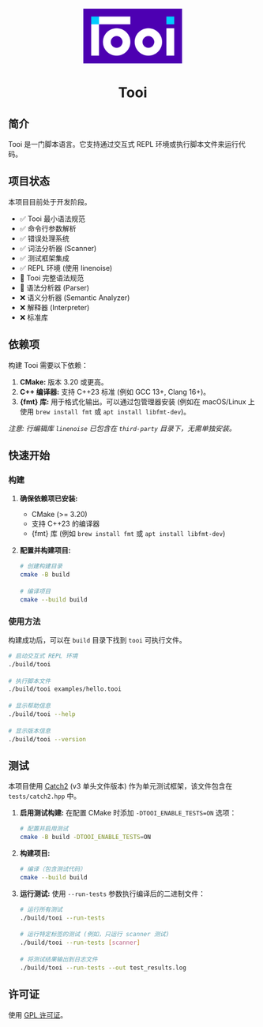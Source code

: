 <p align="center">
  <img src="docs/assets/typeface.png" alt="Tooi Logo" width="200">
</p>

<h1 align="center">Tooi</h1>

## 简介

Tooi 是一门脚本语言。它支持通过交互式 REPL 环境或执行脚本文件来运行代码。

## 项目状态

本项目目前处于开发阶段。

- ✅ Tooi 最小语法规范
- ✅ 命令行参数解析
- ✅ 错误处理系统
- ✅ 词法分析器 (Scanner)
- ✅ 测试框架集成
- ✅ REPL 环境 (使用 linenoise)
- 🚧 Tooi 完整语法规范
- 🚧 语法分析器 (Parser)
- ❌ 语义分析器 (Semantic Analyzer)
- ❌ 解释器 (Interpreter)
- ❌ 标准库

## 依赖项

构建 Tooi 需要以下依赖：

1. **CMake:** 版本 3.20 或更高。
2. **C++ 编译器:** 支持 C++23 标准 (例如 GCC 13+, Clang 16+)。
3. **{fmt} 库:** 用于格式化输出。可以通过包管理器安装 (例如在 macOS/Linux 上使用 `brew install fmt` 或 `apt install libfmt-dev`)。

*注意: 行编辑库 `linenoise` 已包含在 `third-party` 目录下，无需单独安装。*

## 快速开始

### 构建

1. **确保依赖项已安装:**
    - CMake (>= 3.20)
    - 支持 C++23 的编译器
    - {fmt} 库 (例如 `brew install fmt` 或 `apt install libfmt-dev`)

2. **配置并构建项目:**

    ```bash
    # 创建构建目录
    cmake -B build
    
    # 编译项目
    cmake --build build
    ```

### 使用方法

构建成功后，可以在 `build` 目录下找到 `tooi` 可执行文件。

```bash
# 启动交互式 REPL 环境
./build/tooi

# 执行脚本文件
./build/tooi examples/hello.tooi

# 显示帮助信息
./build/tooi --help

# 显示版本信息
./build/tooi --version
```

## 测试

本项目使用 [Catch2](https://github.com/catchorg/Catch2) (v3 单头文件版本) 作为单元测试框架，该文件包含在 `tests/catch2.hpp` 中。

1. **启用测试构建:**
    在配置 CMake 时添加 `-DTOOI_ENABLE_TESTS=ON` 选项：

    ```bash
    # 配置并启用测试
    cmake -B build -DTOOI_ENABLE_TESTS=ON
    ```

2. **构建项目:**

    ```bash
    # 编译（包含测试代码）
    cmake --build build
    ```

3. **运行测试:**
    使用 `--run-tests` 参数执行编译后的二进制文件：

    ```bash
    # 运行所有测试
    ./build/tooi --run-tests

    # 运行特定标签的测试 (例如，只运行 scanner 测试)
    ./build/tooi --run-tests [scanner]

    # 将测试结果输出到日志文件
    ./build/tooi --run-tests --out test_results.log
    ```

## 许可证

使用 [GPL 许可证](COPYING)。
